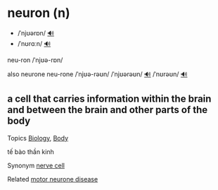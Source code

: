 # neuron (n)

- /ˈnjʊərɒn/ [🔊](https://www.oxfordlearnersdictionaries.com/media/english/uk_pron/n/neu/neuro/neuron__gb_1.mp3)
- /ˈnʊrɑːn/ [🔊](https://www.oxfordlearnersdictionaries.com/media/english/us_pron/n/neu/neuro/neuron__us_1.mp3)

neu-ron /ˈnjʊə-rɒn/

also neurone neu-rone /ˈnjʊə-rəʊn/ /ˈnjʊərəʊn/ [🔊](https://www.oxfordlearnersdictionaries.com/media/english/uk_pron/n/neu/neuro/neurone__gb_1.mp3) /ˈnʊrəʊn/ [🔊](https://www.oxfordlearnersdictionaries.com/media/english/us_pron/n/neu/neuro/neurone__us_1.mp3)

## a cell that carries information within the brain and between the brain and other parts of the body

Topics [Biology](../topics/biology.md#biology), [Body](../topics/body.md#body)

tế bào thần kinh

Synonym [nerve cell]()

Related [motor neurone disease]()